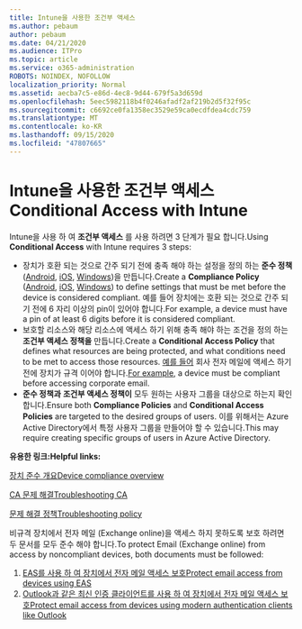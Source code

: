 ```yaml
---
title: Intune을 사용한 조건부 액세스
ms.author: pebaum
author: pebaum
ms.date: 04/21/2020
ms.audience: ITPro
ms.topic: article
ms.service: o365-administration
ROBOTS: NOINDEX, NOFOLLOW
localization_priority: Normal
ms.assetid: aecba7c5-e86d-4ec8-9d44-679f5a3d659d
ms.openlocfilehash: 5eec5982118b4f0246afadf2af219b2d5f32f95c
ms.sourcegitcommit: c6692ce0fa1358ec3529e59ca0ecdfdea4cdc759
ms.translationtype: MT
ms.contentlocale: ko-KR
ms.lasthandoff: 09/15/2020
ms.locfileid: "47807665"
---
```

# <a name="conditional-access-with-intune"></a><span data-ttu-id="63791-102">Intune을 사용한 조건부 액세스</span><span class="sxs-lookup"><span data-stu-id="63791-102">Conditional Access with Intune</span></span>

<span data-ttu-id="63791-103">Intune을 사용 하 여  **조건부 액세스**  를 사용 하려면 3 단계가 필요 합니다.</span><span class="sxs-lookup"><span data-stu-id="63791-103">Using  **Conditional Access**  with Intune requires 3 steps:</span></span>

- <span data-ttu-id="63791-104">장치가 호환 되는 것으로 간주 되기 전에 충족 해야 하는 설정을 정의 하는  **준수 정책**  ([Android](https://docs.microsoft.com/intune/compliance-policy-create-android),  [iOS](https://docs.microsoft.com/intune/compliance-policy-create-ios),  [Windows](https://docs.microsoft.com//intune/compliance-policy-create-windows))을 만듭니다.</span><span class="sxs-lookup"><span data-stu-id="63791-104">Create a  **Compliance Policy**  ([Android](https://docs.microsoft.com/intune/compliance-policy-create-android),  [iOS](https://docs.microsoft.com/intune/compliance-policy-create-ios),  [Windows](https://docs.microsoft.com//intune/compliance-policy-create-windows)) to define settings that must be met before the device is considered compliant.</span></span> <span data-ttu-id="63791-105">예를 들어 장치에는 호환 되는 것으로 간주 되기 전에 6 자리 이상의 pin이 있어야 합니다.</span><span class="sxs-lookup"><span data-stu-id="63791-105">For example, a device must have a pin of at least 6 digits before it is considered compliant.</span></span>
- <span data-ttu-id="63791-106">보호할 리소스와 해당 리소스에 액세스 하기 위해 충족 해야 하는 조건을 정의 하는 **조건부 액세스 정책을**  만듭니다.</span><span class="sxs-lookup"><span data-stu-id="63791-106">Create a **Conditional Access Policy**  that defines what resources are being protected, and what conditions need to be met to access those resources.</span></span>  <span data-ttu-id="63791-107">[예를 들어](https://docs.microsoft.com/intune/tutorial-protect-email-on-unmanaged-devices#create-conditional-access-policies)  회사 전자 메일에 액세스 하기 전에 장치가 규격 이어야 합니다.</span><span class="sxs-lookup"><span data-stu-id="63791-107">[For example,](https://docs.microsoft.com/intune/tutorial-protect-email-on-unmanaged-devices#create-conditional-access-policies)  a device must be compliant before accessing corporate email.</span></span>
- <span data-ttu-id="63791-108">**준수 정책과** **조건부 액세스 정책이** 모두 원하는 사용자 그룹을 대상으로 하는지 확인 합니다.</span><span class="sxs-lookup"><span data-stu-id="63791-108">Ensure both **Compliance Policies**  and  **Conditional Access Policies**  are targeted to the desired groups of users.</span></span> <span data-ttu-id="63791-109">이를 위해서는 Azure Active Directory에서 특정 사용자 그룹을 만들어야 할 수 있습니다.</span><span class="sxs-lookup"><span data-stu-id="63791-109">This may require creating specific groups of users in Azure Active Directory.</span></span>

<span data-ttu-id="63791-110">**유용한 링크:**</span><span class="sxs-lookup"><span data-stu-id="63791-110">**Helpful links:**</span></span>

[<span data-ttu-id="63791-111">장치 준수 개요</span><span class="sxs-lookup"><span data-stu-id="63791-111">Device compliance overview</span></span>](https://docs.microsoft.com/intune/device-compliance-get-started)

[<span data-ttu-id="63791-112">CA 문제 해결</span><span class="sxs-lookup"><span data-stu-id="63791-112">Troubleshooting CA</span></span>](https://docs.microsoft.com/intune/troubleshoot-conditional-access)

[<span data-ttu-id="63791-113">문제 해결 정책</span><span class="sxs-lookup"><span data-stu-id="63791-113">Troubleshooting policy</span></span>](https://docs.microsoft.com/intune/troubleshoot-policies-in-microsoft-intune)

<span data-ttu-id="63791-114">비규격 장치에서 전자 메일 (Exchange online)을 액세스 하지 못하도록 보호 하려면 두 문서를 모두 준수 해야 합니다.</span><span class="sxs-lookup"><span data-stu-id="63791-114">To protect Email (Exchange online) from access by noncompliant devices, both documents must be followed:</span></span>

1. [<span data-ttu-id="63791-115">EAS를 사용 하 여 장치에서 전자 메일 액세스 보호</span><span class="sxs-lookup"><span data-stu-id="63791-115">Protect email access from devices using EAS</span></span>](https://docs.microsoft.com/intune/tutorial-protect-email-on-unmanaged-devices)
2. [<span data-ttu-id="63791-116">Outlook과 같은 최신 인증 클라이언트를 사용 하 여 장치에서 전자 메일 액세스 보호</span><span class="sxs-lookup"><span data-stu-id="63791-116">Protect email access from devices using modern authentication clients like Outlook</span></span>](https://docs.microsoft.com/intune/tutorial-protect-email-on-enrolled-devices)